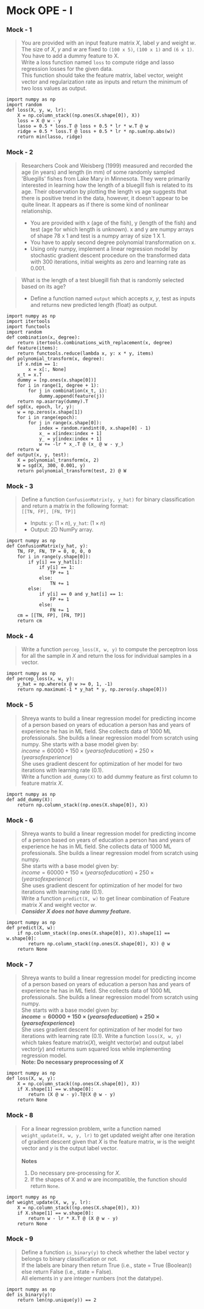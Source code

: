 # Mock OPE - I
### Mock - 1
>	You are provided with an input feature matrix $X$, label $y$ and weight $w$. <BR>
	The size of $X$, $y$ and $w$ are fixed to `(100 x 5)`, `(100 x 1)` and `(6 x 1)`. <BR>
	You have to add a dummy feature to X. <BR>
	Write a loss function named `loss` to compute ridge and lasso regression losses for the given data. <BR>
	This function should take the feature matrix, label vector, weight vector and regularization rate as inputs and return the minimum of two loss values as output.
```
import numpy as np
import random
def loss(X, y, w, lr):
    X = np.column_stack((np.ones(X.shape[0]), X))
    loss = X @ w - y
    lasso = 0.5 * loss.T @ loss + 0.5 * lr * w.T @ w
    ridge = 0.5 * loss.T @ loss + 0.5 * lr * np.sum(np.abs(w))
    return min(lasso, ridge)
```

### Mock - 2
> Researchers Cook and Weisberg (1999) measured and recorded the age (in years) and length (in mm)  of some randomly sampled 'Bluegills' fishes from Lake Mary in Minnesota. They were primarily interested in learning how the length of a bluegill fish is related to its age. Their observation by plotting the length vs age suggests that there is positive trend in the data, however, it doesn't appear to be quite linear. It appears as if there is some kind of nonlinear relationship.
> - You are provided with x (age of the fish), y (length of the fish) and test (age for which length is unknown). x and y are numpy arrays of shape 78 x 1 and test is a numpy array of size 1 X 1.
> - You have to apply second degree polynomial transformation on x.
> - Using only numpy, implement a linear regression model by stochastic gradient descent procedure on the transformed data with 300 iterations, initial weights as zero and learning rate as 0.001. <BR>
	
> What is the length of a test bluegill fish that is randomly selected based on its age? <BR>
> - Define a function named `output` which accepts $x$, $y$, test as inputs and returns new predicted length (float) as output.
```
import numpy as np
import itertools
import functools
import random
def combination(x, degree):
    return itertools.combinations_with_replacement(x, degree)
def feature(items):
    return functools.reduce(lambda x, y: x * y, items)
def polynomial_transform(x, degree):
    if x.ndim == 1:
        x = x[:, None]
    x_t = x.T
    dummy = [np.ones(x.shape[0])]
    for i in range(1, degree + 1):
        for j in combination(x_t, i):
            dummy.append(feature(j))
    return np.asarray(dummy).T
def sgd(x, epoch, lr, y):
    w = np.zeros(x.shape[1])
    for i in range(epoch):
        for j in range(x.shape[0]):
            index = random.randint(0, x.shape[0] - 1)
            x_ = x[index:index + 1]
            y_ = y[index:index + 1]
            w += -lr * x_.T @ (x_ @ w - y_)
    return w
def output(x, y, test):
    X = polynomial_transform(x, 2)
    W = sgd(X, 300, 0.001, y)
    return polynomial_transform(test, 2) @ W
```

### Mock - 3
> Define a function `ConfusionMatrix(y, y_hat)` for binary classification and return a matrix in the following format: <BR>
> `[[TN, FP], [FN, TP]]`
> - Inputs:  `y`: ($1 \times n$), `y_hat`: ($1 \times n$)
> - Output: 2D NumPy array.
```
import numpy as np
def ConfusionMatrix(y_hat, y):
    TN, FP, FN, TP = 0, 0, 0, 0
    for i in range(y.shape[0]):
        if y[i] == y_hat[i]:
            if y[i] == 1:
                TP += 1
            else:
                TN += 1
        else:
            if y[i] == 0 and y_hat[i] == 1:
                FP += 1
            else:
                FN += 1
    cm = [[TN, FP], [FN, TP]]
    return cm
```

### Mock - 4
> Write a function `percep_loss(X, w, y)` to compute the perceptron loss for all the sample in $X$ and return the loss for individual samples in a vector.
```
import numpy as np
def percep_loss(x, w, y):
    y_hat = np.where(x @ w >= 0, 1, -1)
    return np.maximum(-1 * y_hat * y, np.zeros(y.shape[0]))
```

### Mock - 5
> Shreya wants to build a linear regression model for predicting income of a person based on years of education a person has and years of experience he has in ML field. She collects data of 1000 ML professionals. She builds a linear regression model from scratch using numpy. She starts with a base model given by: <BR>
> $income = 60000 + 150 \times (years of education) + 250 \times (years of experience)$ <BR>
> She uses gradient descent for optimization of her model for two iterations with learning rate (0.1). <BR>
> Write a function `add_dummy(X)` to add dummy feature as first column to feature matrix $X$.
```
import numpy as np
def add_dummy(X):
    return np.column_stack((np.ones(X.shape[0]), X))
```

### Mock - 6
> Shreya wants to build a linear regression model for predicting income of a person based on years of education a person has and years of experience he has in ML field. She collects data of 1000 ML professionals. She builds a linear regression model from scratch using numpy. <BR>
> She starts with a base model given by: <BR>
> $income = 60000 + 150 \times (years of education) + 250 \times (years of experience)$ <BR>
> She uses gradient descent for optimization of her model for two iterations with learning rate (0.1). <BR>
> Write a function `predict(X, w)` to get linear combination of Feature matrix $X$ and weight vector $w$. <BR>
> ***Consider X does not have dummy feature.***
```
import numpy as np
def predict(X, w):
    if np.column_stack((np.ones(X.shape[0]), X)).shape[1] == w.shape[0]:
        return np.column_stack((np.ones(X.shape[0]), X)) @ w
    return None
```

### Mock - 7
> Shreya wants to build a linear regression model for predicting income of a person based on years of education a person has and years of experience he has in ML field. She collects data of 1000 ML professionals. She builds a linear regression model from scratch using numpy. <BR>
She starts with a base model given by: <BR>
> **$income = 60000 + 150 \times (years of education) + 250 \times (years of experience)$** <BR>
> She uses gradient descent for optimization of her model for two iterations with learning rate (0.1).
> Write a function `loss(X, w, y)` which takes feature matrix($X$), weight vector($w$) and output label vector($y$) and returns sum squared loss while implementing regression model. <BR>
**Note: Do necessary preprocessing of $X$**
```
import numpy as np
def loss(X, w, y):
    X = np.column_stack((np.ones(X.shape[0]), X))
    if X.shape[1] == w.shape[0]:
        return (X @ w - y).T@(X @ w - y)
    return None
```

### Mock - 8
> For a linear regression problem, write a function named `weight_update(X, w, y, lr)` to get updated weight after one iteration of gradient descent given that $X$ is the feature matrix, $w$ is the weight vector and $y$ is the output label vector. <BR>
> &nbsp; <BR>
> **Notes** <BR>
> 1. Do necessary pre-processing for $X$.
> 2. If the shapes of X and w are incompatible, the function should return `None`.
```
import numpy as np
def weight_update(X, w, y, lr):
    X = np.column_stack((np.ones(X.shape[0]), X))
    if X.shape[1] == w.shape[0]:
        return w - lr * X.T @ (X @ w - y)
    return None
```

### Mock - 9
> Define a function `is_binary(y)` to check whether the label vector y belongs to binary classification or not. <BR>
> If the labels are binary then return True (i.e., state = True (Boolean))  else return False (i.e., state = False). <BR>
> All elements in y are integer numbers (not the datatype). 
```
import numpy as np
def is_binary(y):
    return len(np.unique(y)) == 2
```
